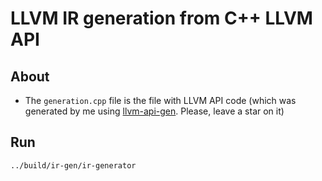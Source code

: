 # LLVM IR generation from C++ LLVM API

## About

- The `generation.cpp` file is the file with LLVM API code (which was generated by me using [llvm-api-gen](https://github.com/ajlekcahdp4/llvm-api-gen). Please, leave a star on it)

## Run

```sh
../build/ir-gen/ir-generator
```
